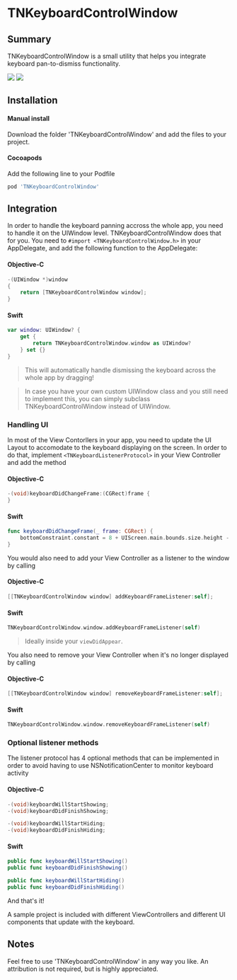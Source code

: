 
# TNKeyboardControlWindow

## Summary
TNKeyboardControlWindow is a small utility that helps you integrate keyboard pan-to-dismiss functionality.

![](https://thumbs.gfycat.com/ImpossibleTestyIndianpalmsquirrel-size_restricted.gif)
![](https://thumbs.gfycat.com/EvilMiserableGrayreefshark-size_restricted.gif)

## Installation

#### Manual install
Download the folder 'TNKeyboardControlWindow' and add the files to your project.

#### Cocoapods
Add the following line to your Podfile
```ruby
pod 'TNKeyboardControlWindow'
```

## Integration
In order to handle the keyboard panning accross the whole app, you need to handle it on the UIWindow level.
TNKeyboardControlWindow does that for you.
You need to `#import <TNKeyboardControlWindow.h>` in your AppDelegate, and add the following function to the AppDelegate:
#### Objective-C
```objective-c
-(UIWindow *)window
{
	return [TNKeyboardControlWindow window];
}
```
#### Swift
```swift
var window: UIWindow? {
	get {
		return TNKeyboardControlWindow.window as UIWindow?
	} set {}
}
```
> This will automatically handle dismissing the keyboard across the whole app by dragging!

> In case you have your own custom UIWindow class and you still need to implement this, you can simply subclass TNKeyboardControlWindow instead of UIWindow.

### Handling UI
In most of the View Contorllers in your app, you need to update the UI Layout to accomodate to the keyboard displaying on the screen.
In order to do that, implement `<TNKeyboardListenerProtocol>` in your View Controller and add the method 
#### Objective-C
```objective-c
-(void)keyboardDidChangeFrame:(CGRect)frame {
}
```
#### Swift
```swift
func keyboardDidChangeFrame(_ frame: CGRect) {
	bottomConstraint.constant = 8 + UIScreen.main.bounds.size.height - frame.origin.y
}
```

You would also need to add your View Controller as a listener to the window by calling 
#### Objective-C
```objective-c
[[TNKeyboardControlWindow window] addKeyboardFrameListener:self];
```
#### Swift
```swift
TNKeyboardControlWindow.window.addKeyboardFrameListener(self)
```
> Ideally inside your `viewDidAppear`. 

You also need to remove your View Controller when it's no longer displayed by calling 
#### Objective-C
```objective-c
[[TNKeyboardControlWindow window] removeKeyboardFrameListener:self];
```
#### Swift
```swift
TNKeyboardControlWindow.window.removeKeyboardFrameListener(self)
```

### Optional listener methods
The listener protocol has 4 optional methods that can be implemented in order to avoid having to use NSNotificationCenter to monitor keyboard activity
#### Objective-C
```objective-c
-(void)keyboardWillStartShowing;
-(void)keyboardDidFinishShowing;

-(void)keyboardWillStartHiding;
-(void)keyboardDidFinishHiding;
```
#### Swift
```swift
public func keyboardWillStartShowing()
public func keyboardDidFinishShowing()

public func keyboardWillStartHiding()
public func keyboardDidFinishHiding()
```

And that's it!

A sample project is included with different ViewControllers and different UI components that update with the keyboard.

## Notes

Feel free to use 'TNKeyboardControlWindow' in any way you like. An attribution is not required, but is highly appreciated.
